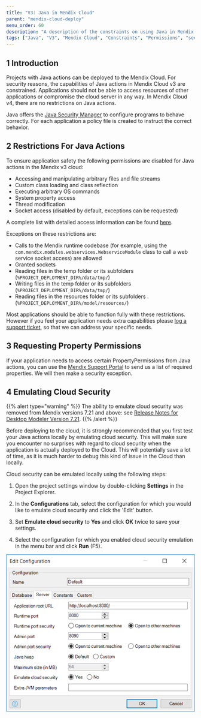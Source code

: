 ```yaml
---
title: "V3: Java in Mendix Cloud"
parent: "mendix-cloud-deploy"
menu_order: 60
description: "A description of the constraints on using Java in Mendix Cloud v3"
tags: ["Java", "V3", "Mendix Cloud", "Constraints", "Permissions", "security", "Access"]
---
```


## 1 Introduction

Projects with Java actions can be deployed to the Mendix Cloud. For security reasons, the capabilities of Java actions in Mendix Cloud v3 are constrained. Applications should not be able to access resources of other applications or compromise the cloud server in any way. In Mendix Cloud v4, there are no restrictions on Java actions.

Java offers the [Java Security Manager](http://download.oracle.com/javase/tutorial/essential/environment/security.html "Java Security Manager") to configure programs to behave correctly. For each application a policy file is created to instruct the correct behavior.

## 2 Restrictions For Java Actions

To ensure application safety the following permissions are disabled for Java actions in the Mendix v3 cloud:

*   Accessing and manipulating arbitrary files and file streams
*   Custom class loading and class reflection
*   Executing arbitrary OS commands
*   System property access
*   Thread modification
*   Socket access (disabled by default, exceptions can be requested)

A complete list with detailed access information can be found [here](https://docs.oracle.com/javase/8/docs/technotes/guides/security/permissions.html#PermsAndMethods).

Exceptions on these restrictions are:

*   Calls to the Mendix runtime codebase (for example, using the `com.mendix.modules.webservices.WebserviceModule` class to call a web service socket access) are allowed
*   Granted sockets
*   Reading files in the temp folder or its subfolders (`%PROJECT_DEPLOYMENT_DIR%/data/tmp/`)
*   Writing files in the temp folder or its subfolders (`%PROJECT_DEPLOYMENT_DIR%/data/tmp/`)
*   Reading files in the resources folder or its subfolders .(`%PROJECT_DEPLOYMENT_DIR%/model/resources/`)

Most applications should be able to function fully with these restrictions. However if you feel your application needs extra capabilities please [log a support ticket](https://support.mendix.com/), so that we can address your specific needs.

## 3 Requesting Property Permissions

If your application needs to access certain PropertyPermissions from Java actions, you can use the [Mendix Support Portal](https://support.mendix.com/) to send us a list of required properties. We will then make a security exception.

## 4 Emulating Cloud Security

{{% alert type="warning" %}}
The ability to emulate cloud security was removed from Mendix versions 7.21 and above: see [Release Notes for Desktop Modeler Version 7.21](/releasenotes/desktop-modeler/7.21).
{{% /alert %}}

Before deploying to the cloud, it is strongly recommended that you first test your Java actions locally by emulating cloud security. This will make sure you encounter no surprises with regard to cloud security when the application is actually deployed to the Cloud. This will potentially save a lot of time, as it is much harder to debug this kind of issue in the Cloud than locally.

Cloud security can be emulated locally using the following steps:

1.   Open the project settings window by double-clicking **Settings** in the Project Explorer.

2.  In the **Configurations** tab, select the configuration for which you would like to emulate cloud security and click the 'Edit' button.

3.  Set **Emulate cloud security** to **Yes** and click **OK** twice to save your settings.

4.  Select the configuration for which you enabled cloud security emulation in the menu bar and click **Run** (F5).

![](attachments/java-in-the-cloud/4325407.png)
